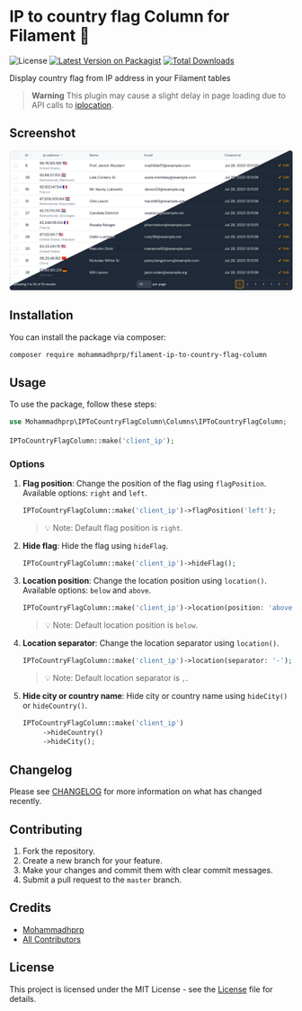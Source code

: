 # IP to country flag Column for Filament 🚩

![License](https://img.shields.io/github/license/mohammadhprp/filament-ip-to-country-flag-column)
[![Latest Version on Packagist](https://img.shields.io/packagist/v/mohammadhprp/filament-ip-to-country-flag-column.svg?style=flat-square)](https://packagist.org/packages/mohammadhprp/filament-ip-to-country-flag-column)
[![Total Downloads](https://img.shields.io/packagist/dt/mohammadhprp/filament-ip-to-country-flag-column.svg?style=flat-square)](https://packagist.org/packages/mohammadhprp/filament-ip-to-country-flag-column)

Display country flag from IP address in your Filament tables

> **Warning**
> This plugin may cause a slight delay in page loading due to API calls to [iplocation](https://iplocation.com).

## Screenshot

![image](.github/assets/screenshot.png)

## Installation

You can install the package via composer:

```bash
composer require mohammadhprp/filament-ip-to-country-flag-column
```

## Usage

To use the package, follow these steps:

```php
use Mohammadhprp\IPToCountryFlagColumn\Columns\IPToCountryFlagColumn;

IPToCountryFlagColumn::make('client_ip');
```

### Options

1. **Flag position**: Change the position of the flag using `flagPosition`. Available options: `right` and `left`.

   ```php
   IPToCountryFlagColumn::make('client_ip')->flagPosition('left');
   ```
   > 💡 Note: Default flag position is `right`.

2. **Hide flag**: Hide the flag using `hideFlag`.

   ```php
   IPToCountryFlagColumn::make('client_ip')->hideFlag();
   ```

3. **Location position**: Change the location position using `location()`. Available options: `below` and `above`.

   ```php
   IPToCountryFlagColumn::make('client_ip')->location(position: 'above');
   ```
   > 💡 Note: Default location position is `below`.

4. **Location separator**: Change the location separator using `location()`.

   ```php
   IPToCountryFlagColumn::make('client_ip')->location(separator: '-');
   ```
   > 💡 Note: Default location separator is `,`.

5. **Hide city or country name**: Hide city or country name using `hideCity()` or `hideCountry()`.

   ```php
   IPToCountryFlagColumn::make('client_ip')
        ->hideCountry()
        ->hideCity();
   ```

## Changelog

Please see [CHANGELOG](CHANGELOG.md) for more information on what has changed recently.

## Contributing

1. Fork the repository.
2. Create a new branch for your feature.
3. Make your changes and commit them with clear commit messages.
4. Submit a pull request to the `master` branch.

## Credits

- [Mohammadhprp](https://github.com/mohammadhprp)
- [All Contributors](https://github.com/mohammadhprp/filament-ip-to-country-flag-column/contributors)

## License

This project is licensed under the MIT License - see the [License](LICENSE) file for details.
